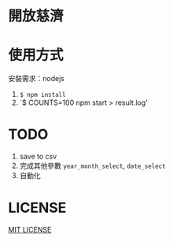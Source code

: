 # 開放慈濟

# 使用方式

安裝需求：nodejs

1. `$ npm install`
2. `$ COUNTS=100 npm start > result.log'

# TODO

1. save to csv
2. 完成其他參數 `year_month_select`, `date_select`
3. 自動化

# LICENSE

[MIT LICENSE](LICENSE.md)